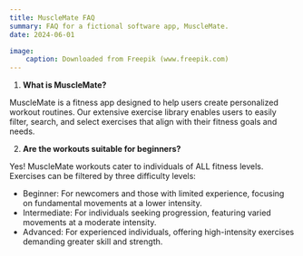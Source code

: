 ```yaml
---
title: MuscleMate FAQ
summary: FAQ for a fictional software app, MuscleMate. 
date: 2024-06-01

image: 
    caption: Downloaded from Freepik (www.freepik.com)
---
```


1. **What is MuscleMate?** 

MuscleMate is a fitness app designed to help users create personalized workout routines. Our extensive exercise library enables users to easily filter, search, and select exercises that align with their fitness goals and needs.

2. **Are the workouts suitable for beginners?**

Yes! MuscleMate workouts cater to individuals of ALL fitness levels. Exercises can be filtered by three difficulty levels:

- Beginner: For newcomers and those with limited experience, focusing on fundamental movements at a lower intensity.
- Intermediate: For individuals seeking progression, featuring varied movements at a moderate intensity.
- Advanced: For experienced individuals, offering high-intensity exercises demanding greater skill and strength.

